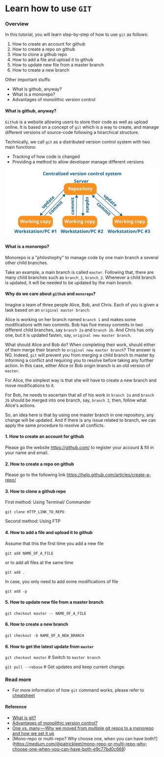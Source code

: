 # Learn how to use `GIT`

### Overview

In this tutorial, you will learn step-by-step of how to use `git` as follows:

1. How to create an account for github
2. How to create a repo on github
3. How to clone a github repo
4. How to add a file and upload it to github
5. How to update new file from a master branch
6. How to create a new branch

Other important stuffs:

- What is github, anyway?
- What is a monorepo?
- Advantages of monolithic version control

#### What is github, anyway?

`Github` is a website allowing users to store their code as well as upload online. It is based on a concept of `git` which is a way to create, and manage different versions of source-code
 following a hirarchical structure.

 Technically, we call `git` as a distributed version control system with two main functions:
  - Tracking of how code is changed
  - Providing a method to allow developer manage different versions

![alt text](https://github.com/PyladiesHoChiMinh/getStarted/blob/master/images/Centralized-Version-Control-System-Workflow-What-Is-Git-Edureka.png)
#### What is a monorepo?

Monorepo is a "philoshophy" to manage code by one main branch a several other child branches.

Take an example, a main branch is called `master`. Following that, there are many child branches such as `branch_1`, `branch_2`. Whenever a child branch is updated, it will be needed to be updated by the main branch.

#### Why do we care about `github` and `monorepo`?

Imagine a team of three people Alice, Bob, and Chris. Each of you is given a task based on an `original master branch`.

Alice is working on her branch named `branch 1` and makes some modifications with two commits. Bob has five messy commits in two different child branches, say `branch 2a` and `branch 2b`. And Chris has only one, but it is updated fasten, say, `original new master branch`.

What should Alice and Bob do? When completing their work, should either of them merge their branch to `original new master branch`? The answer is NO. Indeed, `git` will prevent you from merging a child branch to master by informing a conflict and requiring you to resolve before taking any further action. In this case, either Alice or Bob origin branch is an old version of `master`.

For Alice, the simplest way is that she will have to create a new branch and move modifications to it.

For Bob, he needs to ascertain that all of his work in `branch 2a` and `branch 2b` should be merged into one branch, say, `branch 2`, then, follow what Alice's actions.

So, an idea here is that by using one master branch in one repository, any change will be updated. And if there is any issue related to branch, we can apply the same procedure to resolve all conflicts.


#### 1. How to create an account for github

Please go the website <https://github.com/> to register your account & fill in your name and email.

#### 2. How to create a repo on github

Please go to the following link <https://help.github.com/articles/create-a-repo/>

#### 3. How to clone a github repo

First method: Using Terminal/ Commander

`git clone HTTP_LINK_TO_REPO`

Second method: Using FTP

#### 4. How to add a file and upload it to github

Assume that this the first time you add a new file

`git add NAME_OF_A_FILE`

or to add all files at the same time

`git add .`

In case, you only need to add some modifications of file

`git add -p`

#### 5. How to update new file from a master branch

`git checkout master -- NAME_OF_A_FILE`

#### 6. How to create a new branch

`git checkout -b NAME_OF_A_NEW_BRANCH`

#### 6. How to get the latest update from `master`

`git checkout master` # Switch to `master branch`

`git pull --rebase`  # Get updates and keep current change.

### Read more

 - For more information of how `git` command works, please refer to [cheatsheet](http://files.zeroturnaround.com/pdf/zt_git_cheat_sheet.pdf )

#### Reference

 - [What is git?](https://www.edureka.co/blog/what-is-git/)
 - [Advantages of monolithic version control?](https://danluu.com/monorepo/)
 - [One vs. many — Why we moved from multiple git repos to a monorepo and how we set it up](https://hackernoon.com/one-vs-many-why-we-moved-from-multiple-git-repos-to-a-monorepo-and-how-we-set-it-up-f4abb0cfe469)
 - [Mono-repo or multi-repo? Why choose one, when you can have both?] (https://medium.com/@patrickleet/mono-repo-or-multi-repo-why-choose-one-when-you-can-have-both-e9c77bd0c668)
